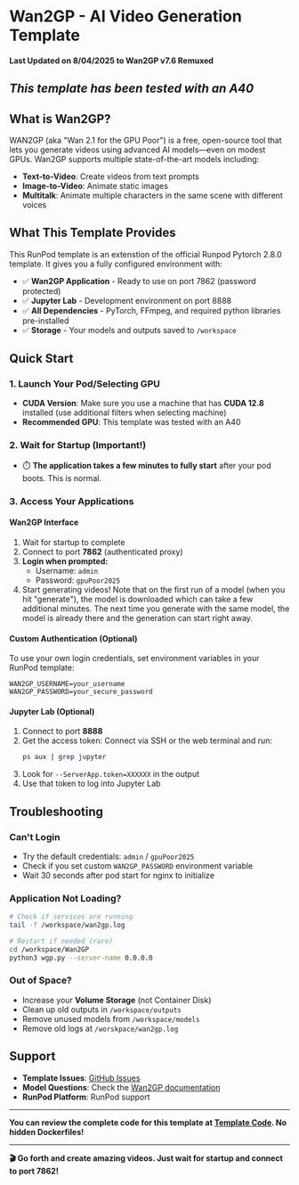 # Wan2GP - AI Video Generation Template

#### Last Updated on 8/04/2025 to Wan2GP v7.6 Remuxed

## _This template has been tested with an A40_

## What is Wan2GP?

WAN2GP (aka "Wan 2.1 for the GPU Poor") is a free, open-source tool that lets you generate videos using advanced AI models—even on modest GPUs. Wan2GP supports multiple state-of-the-art models including:

- **Text-to-Video**: Create videos from text prompts
- **Image-to-Video**: Animate static images
- **Multitalk**: Animate multiple characters in the same scene with different voices

## What This Template Provides

This RunPod template is an extenstion of the official Runpod Pytorch 2.8.0 template. It gives you a fully configured environment with:

- ✅ **Wan2GP Application** - Ready to use on port 7862 (password protected)
- ✅ **Jupyter Lab** - Development environment on port 8888
- ✅ **All Dependencies** - PyTorch, FFmpeg, and required python libraries pre-installed
- ✅ **Storage** - Your models and outputs saved to `/workspace`

## Quick Start

### 1. Launch Your Pod/Selecting GPU

- **CUDA Version**: Make sure you use a machine that has **CUDA 12.8** installed (use additional filters when selecting machine)
- **Recommended GPU**: This template was tested with an A40

### 2. Wait for Startup (Important!)

- ⏱️ **The application takes a few minutes to fully start** after your pod boots. This is normal.

### 3. Access Your Applications

#### Wan2GP Interface

1. Wait for startup to complete
2. Connect to port **7862** (authenticated proxy)
3. **Login when prompted:**
   - Username: `admin`
   - Password: `gpuPoor2025`
4. Start generating videos! Note that on the first run of a model (when you hit "generate"), the model is downloaded which can take a few additional minutes. The next time you generate with the same model, the model is already there and the generation can start right away.

#### Custom Authentication (Optional)

To use your own login credentials, set environment variables in your RunPod template:

```
WAN2GP_USERNAME=your_username
WAN2GP_PASSWORD=your_secure_password
```

#### Jupyter Lab (Optional)

1. Connect to port **8888**
2. Get the access token: Connect via SSH or the web terminal and run:
   ```bash
   ps aux | grep jupyter
   ```
3. Look for `--ServerApp.token=XXXXXX` in the output
4. Use that token to log into Jupyter Lab

## Troubleshooting

### Can't Login

- Try the default credentials: `admin` / `gpuPoor2025`
- Check if you set custom `WAN2GP_PASSWORD` environment variable
- Wait 30 seconds after pod start for nginx to initialize

### Application Not Loading?

```bash
# Check if services are running
tail -f /workspace/wan2gp.log

# Restart if needed (rare)
cd /workspace/Wan2GP
python3 wgp.py --server-name 0.0.0.0
```

### Out of Space?

- Increase your **Volume Storage** (not Container Disk)
- Clean up old outputs in `/workspace/outputs`
- Remove unused models from `/workspace/models`
- Remove old logs at `/worskpace/wan2gp.log`

## Support

- **Template Issues**: [GitHub Issues](https://github.com/Square-Zero-Labs/Wan2GP/issues)
- **Model Questions**: Check the [Wan2GP documentation](https://github.com/deepbeepmeep/Wan2GP)
- **RunPod Platform**: RunPod support

---

**You can review the complete code for this template at [Template Code](https://github.com/Square-Zero-Labs/Wan2GP/tree/docker). No hidden Dockerfiles!**

---

**🎬 Go forth and create amazing videos. Just wait for startup and connect to port 7862!**
